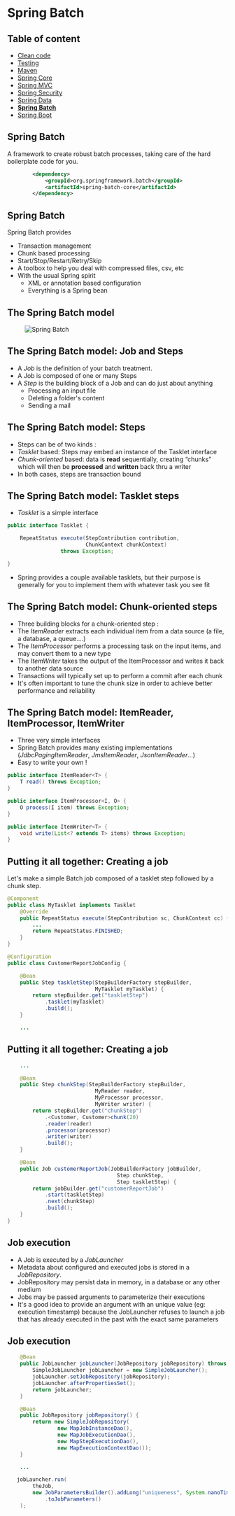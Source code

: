 # Spring Batch

<!-- .slide: class="page-title" -->



## Table of content

<!-- .slide: class="toc" -->

- [Clean code](#/1)
- [Testing](#/2)
- [Maven](#/3)
- [Spring Core](#/4)
- [Spring MVC](#/5)
- [Spring Security](#/6)
- [Spring Data](#/7)
- **[Spring Batch](#/8)**
- [Spring Boot](#/9)



## Spring Batch

A framework to create robust batch processes, taking care of the hard boilerplate code for you.

```xml
        <dependency>
            <groupId>org.springframework.batch</groupId>
            <artifactId>spring-batch-core</artifactId>
        </dependency>
```



## Spring Batch

Spring Batch provides

- Transaction management
- Chunk based processing
- Start/Stop/Restart/Retry/Skip
- A toolbox to help you deal with compressed files, csv, etc
- With the usual Spring spirit
  - XML or annotation based configuration
  - Everything is a Spring bean



## The Spring Batch model

<figure>
    <img src="ressources/08_spring_batch/spring-batch.png" alt="Spring Batch" />
</figure>



## The Spring Batch model: Job and Steps

- A *Job* is the definition of your batch treatment.
- A Job is composed of one or many Steps
- A *Step* is the building block of a Job and can do just about anything
  - Processing an input file
  - Deleting a folder's content
  - Sending a mail




## The Spring Batch model: Steps

- Steps can be of two kinds :
 - *Tasklet* based: Steps may embed an instance of the Tasklet interface 
 - *Chunk-oriented* based: data is **read** sequentially, creating “chunks” which will then be **processed** and **written** back thru a writer
- In both cases, steps are transaction bound



## The Spring Batch model: Tasklet steps

- *Tasklet* is a simple interface 

```java
public interface Tasklet {

	RepeatStatus execute(StepContribution contribution, 
                         ChunkContext chunkContext) 
                 throws Exception;

}
```

- Spring provides a couple available tasklets, but their purpose is generally for you to implement them with whatever task you see fit



## The Spring Batch model: Chunk-oriented steps

- Three building blocks for a chunk-oriented step :
 - The *ItemReader* extracts each individual item from a data source (a file, a database, a queue....)
 - The *ItemProcessor* performs a processing task on the input items, and may convert them to a new type
 - The *ItemWriter* takes the output of the ItemProcessor and writes it back to another data source
- Transactions will typically set up to perform a commit after each chunk
- It's often important to tune the chunk size in order to achieve better performance and reliability



## The Spring Batch model: ItemReader, ItemProcessor, ItemWriter

- Three very simple interfaces
- Spring Batch provides many existing implementations (*JdbcPagingItemReader*, *JmsItemReader*, *JsonItemReader*...)
- Easy to write your own !

```java
public interface ItemReader<T> {
	T read() throws Exception;
}

public interface ItemProcessor<I, O> {
	O process(I item) throws Exception;
}

public interface ItemWriter<T> {
	void write(List<? extends T> items) throws Exception;
}
```



## Putting it all together: Creating a job

Let's make a simple Batch job composed of a tasklet step followed by a chunk step.

```java
@Component
public class MyTasklet implements Tasklet
    @Override
    public RepeatStatus execute(StepContribution sc, ChunkContext cc) {
        ...
        return RepeatStatus.FINISHED;
    }
}

@Configuration
public class CustomerReportJobConfig {

    @Bean
    public Step taskletStep(StepBuilderFactory stepBuilder, 
                            MyTasklet myTasklet) {
        return stepBuilder.get("taskletStep")
            .tasklet(myTasklet)
            .build();
    }

    ...

```



## Putting it all together: Creating a job

```java
    ...

    @Bean
    public Step chunkStep(StepBuilderFactory stepBuilder, 
                            MyReader reader, 
                            MyProcessor processor, 
                            MyWriter writer) {
        return stepBuilder.get("chunkStep")
            .<Customer, Customer>chunk(20)
            .reader(reader)
            .processor(processor)
            .writer(writer)
            .build();
    }

    @Bean
    public Job customerReportJob(JobBuilderFactory jobBuilder,
                                   Step chunkStep,
                                   Step taskletStep) {
        return jobBuilder.get("customerReportJob")
            .start(taskletStep)
            .next(chunkStep)
            .build();
    }
}

```



## Job execution

- A Job is executed by a *JobLauncher*
- Metadata about configured and executed jobs is stored in a *JobRepository*.
- JobRepository may persist data in memory, in a database or any other medium
- Jobs may be passed arguments to parameterize their executions
- It's a good idea to provide an argument with an unique value (eg: execution timestamp) because the JobLauncher refuses to launch a job that has already executed in the past with the exact same parameters



## Job execution

```java
    @Bean
    public JobLauncher jobLauncher(JobRepository jobRepository) throws Exception {
        SimpleJobLauncher jobLauncher = new SimpleJobLauncher();
        jobLauncher.setJobRepository(jobRepository);
        jobLauncher.afterPropertiesSet();
        return jobLauncher;
    }

    @Bean
    public JobRepository jobRepository() {
        return new SimpleJobRepository(
                new MapJobInstanceDao(), 
                new MapJobExecutionDao(), 
                new MapStepExecutionDao(), 
                new MapExecutionContextDao());
    }

    ...

   jobLauncher.run(
        theJob,
        new JobParametersBuilder().addLong("uniqueness", System.nanoTime())
            .toJobParameters()
    );
```



<!-- .slide: class="page-tp9" -->



<!-- .slide: class="page-questions" -->
